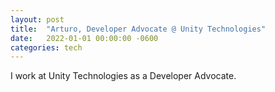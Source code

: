 ```yaml
---
layout: post
title:  "Arturo, Developer Advocate @ Unity Technologies"
date:   2022-01-01 00:00:00 -0600
categories: tech
---
```


I work at Unity Technologies as a Developer Advocate.